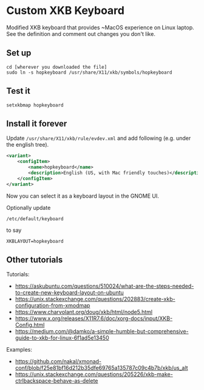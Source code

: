 # Custom XKB Keyboard

Modified XKB keyboard that provides ~MacOS experience on Linux laptop.
See the definition and comment out changes you don't like.

## Set up
```
cd [wherever you downloaded the file]
sudo ln -s hopkeyboard /usr/share/X11/xkb/symbols/hopkeyboard
```

## Test it
```
setxkbmap hopkeyboard
```

## Install it forever

Update `/usr/share/X11/xkb/rule/evdev.xml` and add following (e.g. under the english tree).
```xml
<variant>
    <configItem>
        <name>hopkeyboard</name>
        <description>English (US, with Mac friendly touches)</description>
    </configItem>
</variant>
```

Now you can select it as a keyboard layout in the GNOME UI.

Optionally update
```
/etc/default/keyboard
```
to say
```
XKBLAYOUT=hopkeyboard
```

## Other tutorials
Tutorials:
 - https://askubuntu.com/questions/510024/what-are-the-steps-needed-to-create-new-keyboard-layout-on-ubuntu
 - https://unix.stackexchange.com/questions/202883/create-xkb-configuration-from-xmodmap
 - https://www.charvolant.org/doug/xkb/html/node5.html
 - https://www.x.org/releases/X11R7.6/doc/xorg-docs/input/XKB-Config.html
 - https://medium.com/@damko/a-simple-humble-but-comprehensive-guide-to-xkb-for-linux-6f1ad5e13450
 
Examples:
 - https://github.com/nakal/xmonad-conf/blob/f25e81bf16d212b35dfe69765a135787c09c4b7b/xkb/us_alt
 - https://unix.stackexchange.com/questions/205226/xkb-make-ctrlbackspace-behave-as-delete

